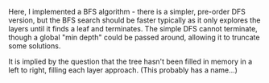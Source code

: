 Here, I implemented a BFS algorithm - there is a simpler, pre-order DFS version, but the BFS search should be faster typically as it only explores the layers until it finds a leaf and terminates. The simple DFS cannot terminate, though a global "min depth" could be passed around, allowing it to truncate some solutions.

It is implied by the question that the tree hasn't been filled in memory in a left to right, filling each layer approach. (This probably has a name...)


